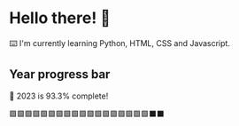 # Hello there! 👋

⌨️ I'm currently learning Python, HTML, CSS and Javascript.

## Year progress bar

📅 2023 is 93.3% complete!

🟩🟩🟩🟩🟩🟩🟩🟩🟩🟩🟩🟩🟩🟩🟩🟩🟩🟩⬛⬛